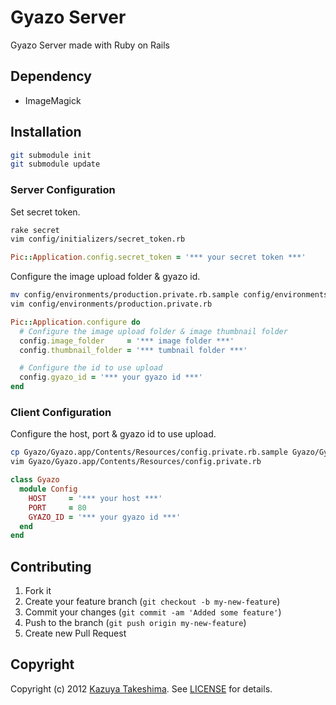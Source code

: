 # Gyazo Server

Gyazo Server made with Ruby on Rails

## Dependency

* ImageMagick

## Installation

```sh
git submodule init
git submodule update
```

### Server Configuration

Set secret token.

```sh
rake secret
vim config/initializers/secret_token.rb
```

```ruby
Pic::Application.config.secret_token = '*** your secret token ***'
```

Configure the image upload folder & gyazo id.

```sh
mv config/environments/production.private.rb.sample config/environments/production.private.rb
vim config/environments/production.private.rb
```

```ruby
Pic::Application.configure do
  # Configure the image upload folder & image thumbnail folder
  config.image_folder     = '*** image folder ***'
  config.thumbnail_folder = '*** tumbnail folder ***'

  # Configure the id to use upload
  config.gyazo_id = '*** your gyazo id ***'
end
```

### Client Configuration

Configure the host, port & gyazo id to use upload.

```sh
cp Gyazo/Gyazo.app/Contents/Resources/config.private.rb.sample Gyazo/Gyazo.app/Contents/Resources/config.private.rb
vim Gyazo/Gyazo.app/Contents/Resources/config.private.rb
```

```ruby
class Gyazo
  module Config
    HOST     = '*** your host ***'
    PORT     = 80
    GYAZO_ID = '*** your gyazo id ***'
  end
end
```

## Contributing

1. Fork it
2. Create your feature branch (`git checkout -b my-new-feature`)
3. Commit your changes (`git commit -am 'Added some feature'`)
4. Push to the branch (`git push origin my-new-feature`)
5. Create new Pull Request

## Copyright

Copyright (c) 2012 [Kazuya Takeshima](mailto:mail@mitukiii.jp). See [LICENSE][] for details.

[license]: https://github.com/mitukiii/gyazo-server/blob/master/LICENSE.md
